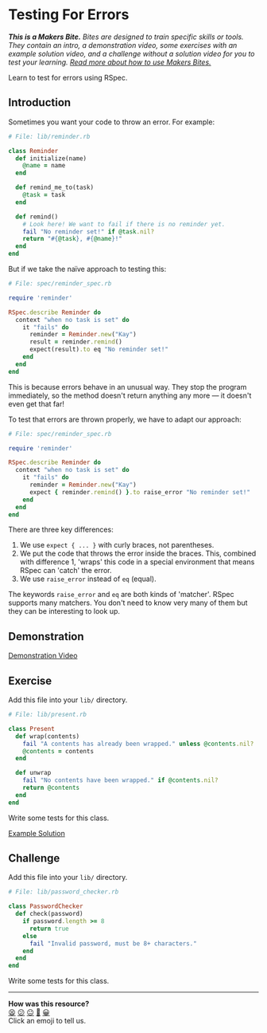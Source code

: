 # Testing For Errors

_**This is a Makers Bite.** Bites are designed to train specific skills or
tools. They contain an intro, a demonstration video, some exercises with an
example solution video, and a challenge without a solution video for you to test
your learning. [Read more about how to use Makers
Bites.](https://github.com/makersacademy/course/blob/main/labels/bites.md)_

Learn to test for errors using RSpec.

## Introduction

Sometimes you want your code to throw an error. For example:

```ruby
# File: lib/reminder.rb

class Reminder
  def initialize(name)
    @name = name
  end

  def remind_me_to(task)
    @task = task
  end

  def remind()
    # Look here! We want to fail if there is no reminder yet.
    fail "No reminder set!" if @task.nil?
    return "#{@task}, #{@name}!"
  end
end
```

But if we take the naïve approach to testing this:

```ruby
# File: spec/reminder_spec.rb

require 'reminder'

RSpec.describe Reminder do
  context "when no task is set" do
    it "fails" do
      reminder = Reminder.new("Kay")
      result = reminder.remind()
      expect(result).to eq "No reminder set!"
    end
  end
end
```

This is because errors behave in an unusual way. They stop the program
immediately, so the method doesn't return anything any more — it doesn't even
get that far!

To test that errors are thrown properly, we have to adapt our approach:

```ruby
# File: spec/reminder_spec.rb

require 'reminder'

RSpec.describe Reminder do
  context "when no task is set" do
    it "fails" do
      reminder = Reminder.new("Kay")
      expect { reminder.remind() }.to raise_error "No reminder set!"
    end
  end
end
```

There are three key differences:

1. We use `expect { ... }` with curly braces, not parentheses.
2. We put the code that throws the error inside the braces. This, combined with
   difference 1, 'wraps' this code in a special environment that means RSpec can
   'catch' the error.
3. We use `raise_error` instead of `eq` (equal).

The keywords `raise_error` and `eq` are both kinds of 'matcher'. RSpec supports
many matchers. You don't need to know very many of them but they can be
interesting to look up.

## Demonstration

[Demonstration Video](https://www.youtube.com/watch?v=8vWmgQ3WCU0&t=2058s)

## Exercise

Add this file into your `lib/` directory.

```ruby
# File: lib/present.rb

class Present
  def wrap(contents)
    fail "A contents has already been wrapped." unless @contents.nil?
    @contents = contents
  end

  def unwrap
    fail "No contents have been wrapped." if @contents.nil?
    return @contents
  end
end
```

Write some tests for this class.

[Example Solution](https://www.youtube.com/watch?v=8vWmgQ3WCU0&t=2425s)

## Challenge

Add this file into your `lib/` directory.

```ruby
# File: lib/password_checker.rb

class PasswordChecker
  def check(password)
    if password.length >= 8
      return true
    else
      fail "Invalid password, must be 8+ characters."
    end
  end
end
```

Write some tests for this class.


<!-- BEGIN GENERATED SECTION DO NOT EDIT -->

---

**How was this resource?**  
[😫](https://airtable.com/shrUJ3t7KLMqVRFKR?prefill_Repository=makersacademy/golden-square&prefill_File=bites/03_testing_for_errors_bite.md&prefill_Sentiment=😫) [😕](https://airtable.com/shrUJ3t7KLMqVRFKR?prefill_Repository=makersacademy/golden-square&prefill_File=bites/03_testing_for_errors_bite.md&prefill_Sentiment=😕) [😐](https://airtable.com/shrUJ3t7KLMqVRFKR?prefill_Repository=makersacademy/golden-square&prefill_File=bites/03_testing_for_errors_bite.md&prefill_Sentiment=😐) [🙂](https://airtable.com/shrUJ3t7KLMqVRFKR?prefill_Repository=makersacademy/golden-square&prefill_File=bites/03_testing_for_errors_bite.md&prefill_Sentiment=🙂) [😀](https://airtable.com/shrUJ3t7KLMqVRFKR?prefill_Repository=makersacademy/golden-square&prefill_File=bites/03_testing_for_errors_bite.md&prefill_Sentiment=😀)  
Click an emoji to tell us.

<!-- END GENERATED SECTION DO NOT EDIT -->
